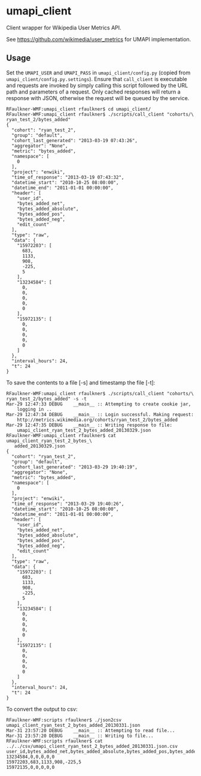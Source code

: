 umapi_client
============

Client wrapper for Wikipedia User Metrics API.

See https://github.com/wikimedia/user_metrics for UMAPI implementation.

Usage
-----

Set the ``UMAPI_USER`` and ``UMAPI_PASS`` in ``umapi_client/config.py``
(copied from ``umapi_client/config.py.settings``).  Ensure that
``call_client`` is executable and requests are invoked by simply
calling this script followed by the URL path and parameters of a request. Only
cached responses will return a response with JSON, otherwise the request will
be queued by the service.


    RFaulkner-WMF:umapi_client rfaulkner$ cd umapi_client/
    RFaulkner-WMF:umapi_client rfaulkner$ ./scripts/call_client "cohorts/\
    ryan_test_2/bytes_added"
    {
      "cohort": "ryan_test_2",
      "group": "default",
      "cohort_last_generated": "2013-03-19 07:43:26",
      "aggregator": "None",
      "metric": "bytes_added",
      "namespace": [
        0
      ],
      "project": "enwiki",
      "time_of_response": "2013-03-19 07:43:32",
      "datetime_start": "2010-10-25 08:00:00",
      "datetime_end": "2011-01-01 00:00:00",
      "header": [
        "user_id",
        "bytes_added_net",
        "bytes_added_absolute",
        "bytes_added_pos",
        "bytes_added_neg",
        "edit_count"
      ],
      "type": "raw",
      "data": {
        "15972203": [
          683,
          1133,
          908,
          -225,
          5
        ],
        "13234584": [
          0,
          0,
          0,
          0,
          0
        ],
        "15972135": [
          0,
          0,
          0,
          0,
          0
        ]
      },
      "interval_hours": 24,
      "t": 24
    }

To save the contents to a file [-s] and timestamp the file [-t]:

    RFaulkner-WMF:umapi_client rfaulkner$ ./scripts/call_client "cohorts/\
    ryan_test_2/bytes_added" -s -t
    Mar-29 12:47:33 DEBUG    __main__ :: Attempting to create cookie jar,
        logging in ..
    Mar-29 12:47:34 DEBUG    __main__ :: Login successful. Making request:
        http://metrics.wikimedia.org/cohorts/ryan_test_2/bytes_added
    Mar-29 12:47:35 DEBUG    __main__ :: Writing response to file:
        umapi_client_ryan_test_2_bytes_added_20130329.json
    RFaulkner-WMF:umapi_client rfaulkner$ cat umapi_client_ryan_test_2_bytes_\
       added_20130329.json
    {
      "cohort": "ryan_test_2",
      "group": "default",
      "cohort_last_generated": "2013-03-29 19:40:19",
      "aggregator": "None",
      "metric": "bytes_added",
      "namespace": [
        0
      ],
      "project": "enwiki",
      "time_of_response": "2013-03-29 19:40:26",
      "datetime_start": "2010-10-25 08:00:00",
      "datetime_end": "2011-01-01 00:00:00",
      "header": [
        "user_id",
        "bytes_added_net",
        "bytes_added_absolute",
        "bytes_added_pos",
        "bytes_added_neg",
        "edit_count"
      ],
      "type": "raw",
      "data": {
        "15972203": [
          683,
          1133,
          908,
          -225,
          5
        ],
        "13234584": [
          0,
          0,
          0,
          0,
          0
        ],
        "15972135": [
          0,
          0,
          0,
          0,
          0
        ]
      },
      "interval_hours": 24,
      "t": 24
    }

To convert the output to csv:

    RFaulkner-WMF:scripts rfaulkner$ ./json2csv umapi_client_ryan_test_2_bytes_added_20130331.json
    Mar-31 23:57:20 DEBUG    __main__ :: Attempting to read file...
    Mar-31 23:57:20 DEBUG    __main__ :: Writing to file...
    RFaulkner-WMF:scripts rfaulkner$ cat ../../csv/umapi_client_ryan_test_2_bytes_added_20130331.json.csv
    user_id,bytes_added_net,bytes_added_absolute,bytes_added_pos,bytes_added_neg,edit_count
    13234584,0,0,0,0,0
    15972203,683,1133,908,-225,5
    15972135,0,0,0,0,0
